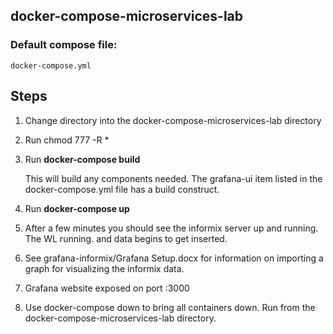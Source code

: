 ## docker-compose-microservices-lab

### Default compose file:
    docker-compose.yml

## Steps

1. Change directory into the docker-compose-microservices-lab directory
2.  Run chmod 777 -R *
3.  Run __docker-compose build__

    This will build any components needed.  The grafana-ui item listed in the docker-compose.yml file has a build construct.

4.  Run __docker-compose up__ 


5.  After a few minutes you should see the informix server up and running.  The WL running.  and data begins to get inserted.

6.  See grafana-informix/Grafana Setup.docx  for information on importing a graph for visualizing the informix data.

7.  Grafana website exposed on port :3000

8.  Use docker-compose down to bring all containers down.  Run from the docker-compose-microservices-lab directory.


